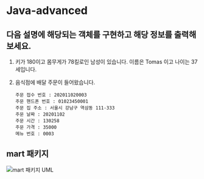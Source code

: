 # Java-advanced

## 다음 설명에 해당되는 객체를 구현하고 해당 정보를 출력해 보세요.
  1. 키가 180이고 몸무게가 78킬로인 남성이 있습니다. 이름은 Tomas 이고 나이는 37세입니다.
  2. 음식점에 배달 주문이 들어왔습니다.
  
         주문 접수 번호 : 202011020003
         주문 핸드폰 번호 : 01023450001
         주문 집 주소 : 서울시 강남구 역삼동 111-333
         주문 날짜 : 20201102
         주문 시간 : 130258
         주문 가격 : 35000
         메뉴 번호 : 0003

## mart 패키지
![mart 패키지 UML](https://github.com/songchanyok/Java-advanced/assets/47330173/e0a321d6-6938-4f33-9462-9eb6b236a50d)




      
